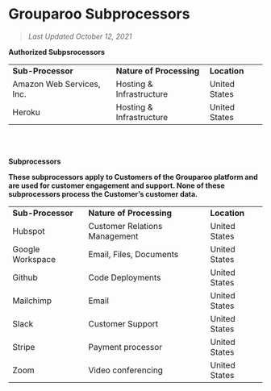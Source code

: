 # Grouparoo Subprocessors

> _Last Updated October 12, 2021_

**Authorized Subpsrocessors**

<table>
  <tr>
   <td><strong>Sub-Processor</strong>
   </td>
   <td><strong>Nature of Processing</strong>
   </td>
   <td><strong>Location</strong>
   </td>
  </tr>
  <tr>
   <td>Amazon Web Services, Inc.
   </td>
   <td>Hosting & Infrastructure
   </td>
   <td>United States
   </td>
  </tr>
  <tr>
   <td>Heroku
   </td>
   <td>Hosting & Infrastructure
   </td>
   <td>United States
   </td>
  </tr>
</table>

<br />
<br />

**Subprocessors**

**These subprocessors apply to Customers of the Grouparoo platform and are used for customer engagement and support. None of these subprocessors process the Customer’s customer data.**

<table>
  <tr>
   <td><strong>Sub-Processor</strong>
   </td>
   <td><strong>Nature of Processing</strong>
   </td>
   <td><strong>Location</strong>
   </td>
  </tr>
  <tr>
   <td>Hubspot
   </td>
   <td>Customer Relations Management
   </td>
   <td>United States
   </td>
  </tr>
  <tr>
   <td>Google Workspace
   </td>
   <td>Email, Files, Documents
   </td>
   <td>United States
   </td>
  </tr>
  <tr>
   <td>Github
   </td>
   <td>Code Deployments
   </td>
   <td>United States
   </td>
  </tr>
  <tr>
   <td>Mailchimp
   </td>
   <td>Email
   </td>
   <td>United States
   </td>
  </tr>
  <tr>
   <td>Slack
   </td>
   <td>Customer Support
   </td>
   <td>United States
   </td>
  </tr>
  <tr>
   <td>Stripe
   </td>
   <td>Payment processor
   </td>
   <td>United States
   </td>
  </tr>
  <tr>
   <td>Zoom
   </td>
   <td>Video conferencing
   </td>
   <td>United States
   </td>
  </tr>
</table>
